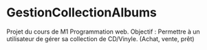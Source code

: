 # GestionCollectionAlbums
Projet du cours de M1 Programmation web.
Objectif : Permettre à un utilisateur de gérer sa collection de CD/Vinyle. (Achat, vente, prêt)
